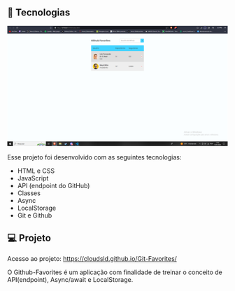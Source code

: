 

<br>

## 🚀 Tecnologias

<img src="./assets/Capturar.PNG" alt="">


Esse projeto foi desenvolvido com as seguintes tecnologias:

- HTML e CSS
- JavaScript
- API (endpoint do GitHub)
- Classes
- Async
- LocalStorage
- Git e Github

## 💻 Projeto

Acesso ao projeto: https://cloudsld.github.io/Git-Favorites/

O Github-Favorites é um aplicação com finalidade de treinar o conceito de API(endpoint), Async/await e LocalStorage.



